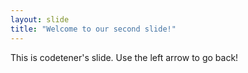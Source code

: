 ```yaml
---
layout: slide
title: "Welcome to our second slide!"
---
```

This is codetener's slide.
Use the left arrow to go back!
